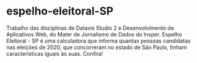 # espelho-eleitoral-SP
 Trabalho das disciplinas de Datavis Studio 2 e Desenvolvimento de Aplicativos Web, do Mater de Jornalismo de Dados do Insper.  Espelho Eleitoral - SP é uma calculadora que informa quantas pessoas candidatas nas eleições de 2020, que concorreram no estado de São Paulo, tinham características iguais às suas.  Confira!
